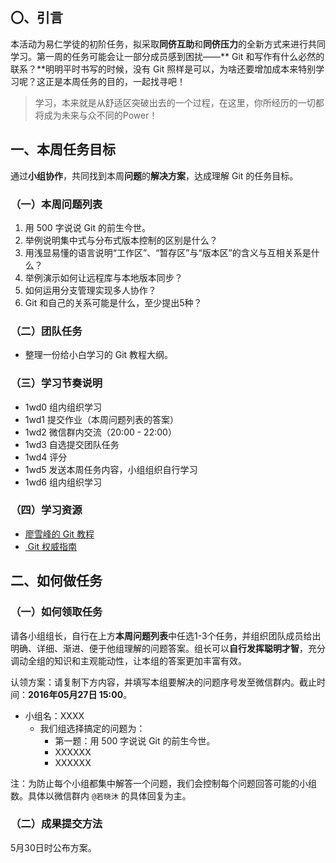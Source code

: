 ## 〇、引言

本活动为易仁学徒的初阶任务，拟采取**同侪互助**和**同侪压力**的全新方式来进行共同学习。第一周的任务可能会让一部分成员感到困扰——** Git 和写作有什么必然的联系？**明明平时书写的时候，没有 Git 照样是可以，为啥还要增加成本来特别学习呢？这正是本周任务的目的，一起找寻吧！

> 学习，本来就是从舒适区突破出去的一个过程，在这里，你所经历的一切都将成为未来与众不同的Power！

## 一、本周任务目标

通过**小组协作**，共同找到本周**问题**的**解决方案**，达成理解 Git 的任务目标。

### （一）本周问题列表

1. 用 500 字说说 Git 的前生今世。
2. 举例说明集中式与分布式版本控制的区别是什么？
3. 用浅显易懂的语言说明“工作区”、“暂存区”与“版本区”的含义与互相关系是什么？
4. 举例演示如何让远程库与本地版本同步？
5. 如何运用分支管理实现多人协作？
6. Git 和自己的关系可能是什么，至少提出5种？

### （二）团队任务

- 整理一份给小白学习的 Git 教程大纲。

### （三）学习节奏说明

- 1wd0 组内组织学习
- 1wd1 提交作业（本周问题列表的答案）
- 1wd2 微信群内交流（20:00 - 22:00）
- 1wd3 自选提交团队任务
- 1wd4 评分
- 1wd5 发送本周任务内容，小组组织自行学习
- 1wd6 组内组织学习

### （四）学习资源

- [廖雪峰的 Git 教程][1]
- [ Git 权威指南][2]

## 二、如何做任务

### （一）如何领取任务

请各小组组长，自行在上方**本周问题列表**中任选1-3个任务，并组织团队成员给出明确、详细、渐进、便于他组理解的问题答案。组长可以**自行发挥聪明才智**，充分调动全组的知识和主观能动性，让本组的答案更加丰富有效。

认领方案：请复制下方内容，并填写本组要解决的问题序号发至微信群内。截止时间：**2016年05月27日 15:00**。

- 小组名：XXXX
	- 我们组选择搞定的问题为：
		- 第一题：用 500 字说说 Git 的前生今世。
		- XXXXXX
		- XXXXXX

注：为防止每个小组都集中解答一个问题，我们会控制每个问题回答可能的小组数。具体以微信群内 `@若晓沐` 的具体回复为主。

### （二）成果提交方法

5月30日时公布方案。

[1]:	http://www.liaoxuefeng.com/wiki/0013739516305929606dd18361248578c67b8067c8c017b000
[2]:	http://www.worldhello.net/gotgit/
